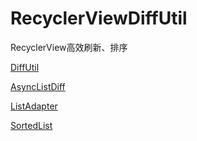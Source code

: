 # RecyclerViewDiffUtil
RecyclerView高效刷新、排序

[DiffUtil](app/src/main/java/com/example/myapplication/DiffUtilActivity.kt)

[AsyncListDiff](app/src/main/java/com/example/myapplication/AsyncListDiffActivity.kt)

[ListAdapter](app/src/main/java/com/example/myapplication/ListAdapterActivity.kt)

[SortedList](app/src/main/java/com/example/myapplication/SortedListActivity.kt)

